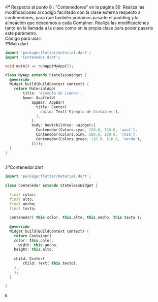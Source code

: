 4º Respecto al punto 8 : “Contenedores” en la página 39: Realiza las modificaciones al código facilitado con la clase externa respecto a contenedores, para que también podamos pasarle el padding y la alineación que deseemos a cada Container. Realiza las modificaciones tanto en la llamada a la clase como en la propia clase para poder pasarle este parámetro. <br>
Código para usar:<br>
1ºMain.dart<br>
```dart
import 'package:flutter/material.dart';
import 'Contenedor.dart';

void main() => runApp(MyApp());

class MyApp extends StatelessWidget {
  @override
  Widget build(BuildContext context) {
    return MaterialApp(
        title: 'ejemplo de iconos',
        home: Scaffold(
            appBar: AppBar(
              title: Center(
                child: Text('Ejemplo de Container'),
              ),
            ),
            body: Row(children: <Widget>[
              Contenedor(Colors.cyan, 120.0, 120.0, 'azul'),
              Contenedor(Colors.pink, 100.0, 100.0, 'rosa'),
              Contenedor(Colors.green, 110.0, 110.0, 'verde'),
            ])));
  }
}
```
<br>
2ºContenedor.dart<br>

```dart
import 'package:flutter/material.dart';
 
class Contenedor extends StatelessWidget {
 
  final color;
  final alto;
  final ancho;
  final texto;
 
  Contenedor( this.color, this.alto, this.ancho, this.texto );
 
  @override
  Widget build(BuildContext context) {
	return Container(
  	color: this.color,
	  width: this.ancho,
  	height: this.alto,
	
  	child: Center(
    	child: Text( this.texto),
  	),
	);
  }
 
}
```
k
